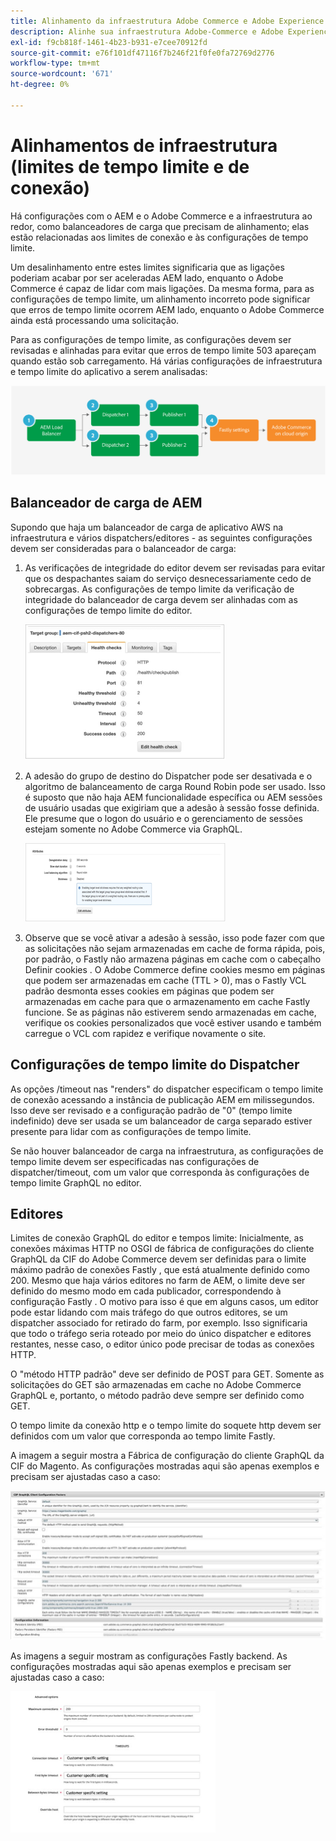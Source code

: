 ```yaml
---
title: Alinhamento da infraestrutura Adobe Commerce e Adobe Experience Manager
description: Alinhe sua infraestrutura Adobe-Commerce e Adobe Experience Manager para definir tempos limite e limites de conexão aceitáveis.
exl-id: f9cb818f-1461-4b23-b931-e7cee70912fd
source-git-commit: e76f101df47116f7b246f21f0fe0fa72769d2776
workflow-type: tm+mt
source-wordcount: '671'
ht-degree: 0%

---
```


# Alinhamentos de infraestrutura (limites de tempo limite e de conexão)

Há configurações com o AEM e o Adobe Commerce e a infraestrutura ao redor, como balanceadores de carga que precisam de alinhamento; elas estão relacionadas aos limites de conexão e às configurações de tempo limite.

Um desalinhamento entre estes limites significaria que as ligações poderiam acabar por ser aceleradas AEM lado, enquanto o Adobe Commerce é capaz de lidar com mais ligações. Da mesma forma, para as configurações de tempo limite, um alinhamento incorreto pode significar que erros de tempo limite ocorrem AEM lado, enquanto o Adobe Commerce ainda está processando uma solicitação.

Para as configurações de tempo limite, as configurações devem ser revisadas e alinhadas para evitar que erros de tempo limite 503 apareçam quando estão sob carregamento. Há várias configurações de infraestrutura e tempo limite do aplicativo a serem analisadas:

![Diagrama numerado que descreve tempos limite e limites de conexão para AEM](../assets/commerce-at-scale/timeout-settings.svg)

## Balanceador de carga de AEM

Supondo que haja um balanceador de carga de aplicativo AWS na infraestrutura e vários dispatchers/editores - as seguintes configurações devem ser consideradas para o balanceador de carga:

1. As verificações de integridade do editor devem ser revisadas para evitar que os despachantes saiam do serviço desnecessariamente cedo de sobrecargas. As configurações de tempo limite da verificação de integridade do balanceador de carga devem ser alinhadas com as configurações de tempo limite do editor.

   ![Captura de tela mostrando AEM verificações de integridade do balanceador de carga](../assets/commerce-at-scale/health-checks.png)

1. A adesão do grupo de destino do Dispatcher pode ser desativada e o algoritmo de balanceamento de carga Round Robin pode ser usado. Isso é suposto que não haja AEM funcionalidade específica ou AEM sessões de usuário usadas que exigiriam que a adesão à sessão fosse definida. Ele presume que o logon do usuário e o gerenciamento de sessões estejam somente no Adobe Commerce via GraphQL.

   ![Captura de tela mostrando atributos de adesão AEM sessão](../assets/commerce-at-scale/session-stickiness.png)

1. Observe que se você ativar a adesão à sessão, isso pode fazer com que as solicitações não sejam armazenadas em cache de forma rápida, pois, por padrão, o Fastly não armazena páginas em cache com o cabeçalho Definir cookies . O Adobe Commerce define cookies mesmo em páginas que podem ser armazenadas em cache (TTL > 0), mas o Fastly VCL padrão desmonta esses cookies em páginas que podem ser armazenadas em cache para que o armazenamento em cache Fastly funcione. Se as páginas não estiverem sendo armazenadas em cache, verifique os cookies personalizados que você estiver usando e também carregue o VCL com rapidez e verifique novamente o site.

## Configurações de tempo limite do Dispatcher

As opções /timeout nas &quot;renders&quot; do dispatcher especificam o tempo limite de conexão acessando a instância de publicação AEM em milissegundos. Isso deve ser revisado e a configuração padrão de &quot;0&quot; (tempo limite indefinido) deve ser usada se um balanceador de carga separado estiver presente para lidar com as configurações de tempo limite.

Se não houver balanceador de carga na infraestrutura, as configurações de tempo limite devem ser especificadas nas configurações de dispatcher/timeout, com um valor que corresponda às configurações de tempo limite GraphQL no editor.

## Editores

Limites de conexão GraphQL do editor e tempos limite: Inicialmente, as conexões máximas HTTP no OSGI de fábrica de configurações do cliente GraphQL da CIF do Adobe Commerce devem ser definidas para o limite máximo padrão de conexões Fastly , que está atualmente definido como 200. Mesmo que haja vários editores no farm de AEM, o limite deve ser definido do mesmo modo em cada publicador, correspondendo à configuração Fastly . O motivo para isso é que em alguns casos, um editor pode estar lidando com mais tráfego do que outros editores, se um dispatcher associado for retirado do farm, por exemplo. Isso significaria que todo o tráfego seria roteado por meio do único dispatcher e editores restantes, nesse caso, o editor único pode precisar de todas as conexões HTTP.

O &quot;método HTTP padrão&quot; deve ser definido de POST para GET. Somente as solicitações do GET são armazenadas em cache no Adobe Commerce GraphQL e, portanto, o método padrão deve sempre ser definido como GET.

O tempo limite da conexão http e o tempo limite do soquete http devem ser definidos com um valor que corresponda ao tempo limite Fastly.

A imagem a seguir mostra a Fábrica de configuração do cliente GraphQL da CIF do Magento. As configurações mostradas aqui são apenas exemplos e precisam ser ajustadas caso a caso:

![Captura de tela das configurações da estrutura de integração do Commerce](../assets/commerce-at-scale/cif-config.png)

As imagens a seguir mostram as configurações Fastly backend. As configurações mostradas aqui são apenas exemplos e precisam ser ajustadas caso a caso:

![Captura de tela das configurações do Administrador do Commerce para Fastly](../assets/commerce-at-scale/cif-config-advanced.png)

